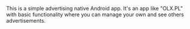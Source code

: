 This is a simple advertising native Android app. It's an app like "OLX.PL" with basic functionality where you can manage your own and see others advertisements.
